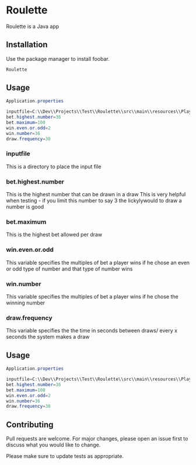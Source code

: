 # Roulette

Roulette is a Java app 

## Installation

Use the package manager to install foobar.

```bash
Roulette
```

## Usage

```Java
Application.properties

inputfile=C:\\Dev\\Projects\\Test\\Roulette\\src\\main\\resources\\Players.txt
bet.highest.number=36
bet.maximum=100
win.even.or.odd=2
win.number=36
draw.frequency=30
```

### inputfile
This is a directory to place the input file


### bet.highest.number
This is the highest number that can be drawn in a draw
This is very helpful when testing - if you limit this number to say 3 the lickylywould to draw a number is good 

### bet.maximum
This is the highest bet allowed per draw

### win.even.or.odd
This variable specifies the multiples of bet a player wins if he chose an even or odd type of number and that type of number wins

### win.number
This variable specifies the multiples of bet a player wins if he chose the winning number

### draw.frequency
This variable specifies the the time in seconds between draws/ every x seconds the system makes a draw


## Usage

```Java
Application.properties

inputfile=C:\\Dev\\Projects\\Test\\Roulette\\src\\main\\resources\\Players.txt
bet.highest.number=36
bet.maximum=100
win.even.or.odd=2
win.number=36
draw.frequency=30
```


## Contributing
Pull requests are welcome. For major changes, please open an issue first to discuss what you would like to change.

Please make sure to update tests as appropriate.

